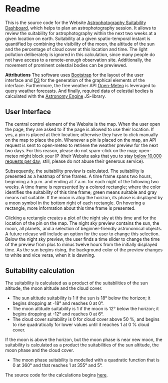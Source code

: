 # Readme

This is the source code for the Website [Astrophotography Suitability Dashboard](https://rue-a.github.io/AstroPhotoSuitability/), which helps to plan an astrophotography session. It allows to review the suitability for astrophotography within the next two weeks at a given location on earth. Suitability at a given spatio-temporal instant is quantified by combining the visibility of the moon, the altitude of the sun and the percentage of cloud cover at this location and time. The light pollution deliberately is ignored in this calculation, since many people do not have access to a remote-enough observation site. Additionally, the movement of prominent celestial bodies can be previewed.

__Attributions__
The software uses [Bootstrap](https://getbootstrap.com/) for the layout of the user interface and [D3](https://d3js.org/) for the generation of the graphical elements of the interface. Furthermore, the free weather API [Open-Meteo](https://open-meteo.com/) is leveraged to query weather forecasts. And finally, required data of celestial bodies is calculated with the [Astronomy Engine](https://github.com/cosinekitty/astronomy) JS-library.

## User Interface

The central control element of the Website is the map. When the user open the page, they are asked to if the page is allowed to use their location. If yes, a pin is placed at their location; otherwise they have to click manually on the map to place the pin. Whenever a pin is placed on the map, an API request is sent to open-meteo to retrieve the weather preview for the next two days. For this reason, please do not spam-click on the map; open-meteo might block your IP (their Website asks that you to stay [below 10,000 requests per day](https://open-meteo.com/en/pricing/); still, please do not abuse their generous service).

Subsequently, the suitability preview is calculated. The suitability is presented as a heatmap of time frames. A time frame spans two hours, beginning a 5 p.m. and ending at 7 a.m. for each night of the following two weeks. A time frame is represented by a colored rectangle; where the color identifies the suitability of this time frame; green means suitable and gray means not suitable. If the moon is atop the horizon, its phase is displayed by a moon symbol in the bottom right of each rectangle. On hovering a rectangle, more information about this time frame is presented.

Clicking a rectangle creates a plot of the night sky at this time and for the location of the pin on the map. The night sky preview contains the sun, the moon, all planets, and a selection of beginner-friendly astronomical objects. A future release will include an option for the user to change this selection. Below the night sky preview, the user finds a time slider to change the time of the preview from plus to minus twelve hours from the initially displayed time. As the sun begins rising, the background color of the preview changes to white and vice versa, when it is dawning.


## Suitability calculation

The suitability is calculated as a product of the suitabilities of the sun altitude, the moon altitude and the cloud cover.

- The sun altitude suitability is 1 if the sun is 18° below the horizon; it begins dropping at -18° and reaches 0 at 0°.
- The moon altitude suitability is 1 if the moon is 12° below the horizon; it begins dropping at -12° and reaches 0 at 6°.
- The cloud cover suitability is 0 for cloud cover above 50 %, and begins to rise quadratically for lower values until it reaches 1 at 0 % cloud cover.

If the moon is above the horizon, but the moon phase is near new moon, the suitability is calculated as a product the suitabilities of the sun altitude, the moon phase and the cloud cover. 

- The moon phase suitability is modelled with a quadratic function that is 0 at 360° and that reaches 1 at 355° and 5°.


The source code for the calculations begins [here](https://github.com/rue-a/AstroPhotoSuitability/blob/master/js/aggregate_data.js#L127).